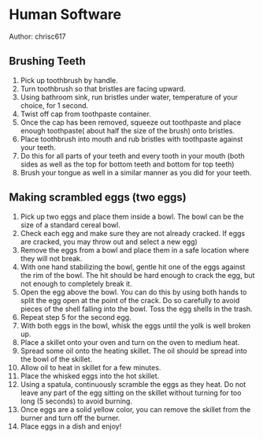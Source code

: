 # Human Software

Author: chrisc617

## Brushing Teeth


  1. Pick up toothbrush by handle.
  2. Turn toothbrush so that bristles are facing upward.
  3. Using bathroom sink, run bristles under water, temperature of your choice, for 1 second.
  4. Twist off cap from toothpaste container.
  5. Once the cap has been removed, squeeze out toothpaste and place enough toothpaste( about half the size of the brush) onto bristles.
  6. Place toothbrush into mouth and rub bristles with toothpaste against your teeth.
  7. Do this for all parts of your teeth and every tooth in your mouth (both sides as well as the top for bottom teeth and bottom for top teeth)
  8. Brush your tongue as well in a similar manner as you did for your teeth.

## Making scrambled eggs (two eggs)

  1. Pick up two eggs and place them inside a bowl. The bowl can be the size of a standard cereal bowl.
  2. Check each egg and make sure they are not already cracked. If eggs are cracked, you may throw out and select a new egg)
  3. Remove the eggs from a bowl and place them in a safe location where they will not break.
  4. With one hand stabilizing the bowl, gentle hit one of the eggs against the rim of the bowl. The hit should be hard enough to crack the egg, but not enough to completely break it.
  5. Open the egg above the bowl. You can do this by using both hands to split the egg open at the point of the crack. Do so carefully to avoid pieces of the shell falling into the bowl. Toss the egg shells in the trash.
  6. Repeat step 5 for the second egg.
  7. With both eggs in the bowl, whisk the eggs until the yolk is well broken up.
  8. Place a skillet onto your oven and turn on the oven to medium heat.
  9. Spread some oil onto the heating skillet. The oil should be spread into the bowl of the skillet.
  10. Allow oil to heat in skillet for a few minutes.
  11. Place the whisked eggs into the hot skillet.
  12. Using a spatula, continuously scramble the eggs as they heat. Do not leave any part of the egg sitting on the skillet without turning for too long (5 seconds) to avoid burning.
  13. Once eggs are a solid yellow color, you can remove the skillet from the burner and turn off the burner.
  14. Place eggs in a dish and enjoy!
